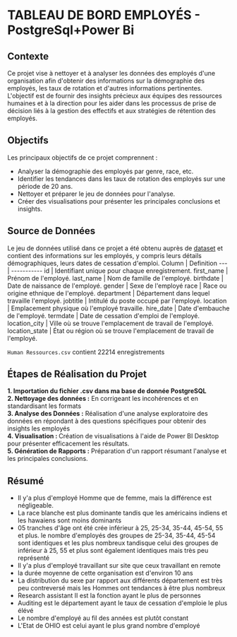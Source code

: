 # TABLEAU DE BORD EMPLOYÉS - PostgreSql+Power Bi
## Contexte
Ce projet vise à nettoyer et à analyser les données des employés d'une organisation afin d'obtenir des informations sur la démographie des employés, les taux de rotation et d'autres informations pertinentes. L'objectif est de fournir des insights précieux aux équipes des ressources humaines et à la direction pour les aider dans les processus de prise de décision liés à la gestion des effectifs et aux stratégies de rétention des employés.
## Objectifs
Les principaux objectifs de ce projet comprennent :

- Analyser la démographie des employés par genre, race, etc.
- Identifier les tendances dans les taux de rotation des employés sur une période de 20 ans.
- Nettoyer et préparer le jeu de données pour l'analyse.
- Créer des visualisations pour présenter les principales conclusions et insights.
## Source de Données
Le jeu de données utilisé dans ce projet a été obtenu auprès de [dataset](https://github.com/stivinston/Tableau_bord_employes/blob/main/Human%20Resources.csv) et contient des informations sur les employés, y compris leurs détails démographiques,  leurs dates de cessation d'emploi.
Column | Definition
--- | -----------
id |  Identifiant unique pour chaque enregistrement.
first_name | Prénom de l'employé.
last_name | Nom de famille de l'employé.
birthdate | Date de naissance de l'employé.
gender | Sexe de l'employé
race |  Race ou origine ethnique de l'employé.
department |  Département dans lequel travaille l'employé.
jobtitle |  Intitulé du poste occupé par l'employé.
location |  Emplacement physique où l'employé travaille.
hire_date | Date d'embauche de l'employé.
termdate | Date de cessation d'emploi de l'employé.
location_city | Ville où se trouve l'emplacement de travail de l'employé.
location_state | État ou région où se trouve l'emplacement de travail de l'employé.

`Human Ressources.csv` contient 22214 enregistrements
## Étapes de Réalisation du Projet
<b>1. Importation du fichier .csv dans ma base de donnée PostgreSQL</b><br>
<b>2. Nettoyage des données :</b> En corrigeant les incohérences et en standardisant les formats<br>
<b>3. Analyse des Données :</b> Réalisation d'une analyse exploratoire des données en répondant à des questions spécifiques pour obtenir des insights les employés<br>
<b>4. Visualisation : </b> Création de visualisations à l'aide de Power BI Desktop pour présenter efficacement les résultats.<br>
<b>5. Génération de Rapports :</b> Préparation d'un rapport résumant l'analyse et les principales conclusions.<br>

## Résumé
- Il y'a plus d'employé Homme que de femme, mais la différence est négligeable.
- La race blanche est plus dominante tandis que les américains indiens et les hawaiens sont moins dominants
- 05 tranches d'âge ont été crée inférieur à 25, 25-34, 35-44, 45-54, 55 et plus. le nombre d'employés des groupes de 25-34, 35-44, 45-54 sont identiques et les plus nombreux tandisque celui des groupes de inférieur à 25, 55 et plus sont également identiques mais très peu représenté
- Il y'a plus d'employé travaillant sur site que ceux travaillant en remote
- la durée moyenne de cette organisation est d'environ 10 ans
- La distribution du sexe par rapport aux différents département est très peu contreversé mais les Hommes ont tendances à être plus nombreux
- Research assistant II est la fonction ayant le plus de personnes
- Auditing est le département ayant le taux de cessation d'emploie le plus élévé
- Le nombre d'employé au fil des années est plutôt constant
- L'Etat de OHIO est celui ayant le plus grand nombre d'employé
